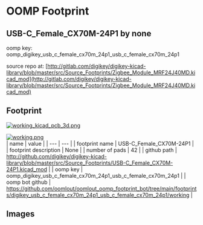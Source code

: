 # OOMP Footprint  
## USB-C_Female_CX70M-24P1  by none  
  
oomp key: oomp_digikey_usb_c_female_cx70m_24p1_usb_c_female_cx70m_24p1  
  
source repo at: [http://gitlab.com/digikey/digikey-kicad-library/blob/master/src/Source_Footprints/Zigbee_Module_MRF24J40MD.kicad_mod](http://gitlab.com/digikey/digikey-kicad-library/blob/master/src/Source_Footprints/Zigbee_Module_MRF24J40MD.kicad_mod)  
## Footprint  
  
[![working_kicad_pcb_3d.png](working_kicad_pcb_3d_600.png)](working_kicad_pcb_3d.png)  
  
[![working.png](working_600.png)](working.png)  
| name | value | 
| --- | --- | 
| footprint name | USB-C_Female_CX70M-24P1 | 
| footprint description | None | 
| number of pads | 42 | 
| github path | http://github.com/digikey/digikey-kicad-library/blob/master/src/Source_Footprints/USB-C_Female_CX70M-24P1.kicad_mod | 
| oomp key | oomp_digikey_usb_c_female_cx70m_24p1_usb_c_female_cx70m_24p1 | 
| oomp bot github | https://github.com/oomlout/oomlout_oomp_footprint_bot/tree/main/footprints/digikey_usb_c_female_cx70m_24p1_usb_c_female_cx70m_24p1/working | 
## Images  
